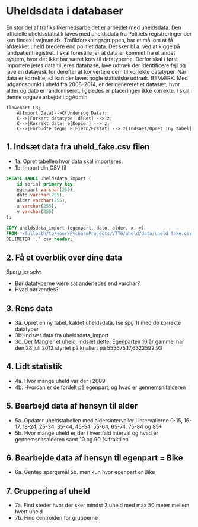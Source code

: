 # Uheldsdata i databaser

En stor del af trafiksikkerhedsarbejdet er arbejdet med uheldsdata. Den officielle uheldsstatistik laves med uheldsdata fra Politiets registreringer der kan findes i vejman.dk.
Trafikforskningsgruppen, har et mål om at få afdækket uheld bredere end politiet data. Det sker bl.a. ved at kigge på landpatientregistret.
I skal forestille jer at data er kommet fra et andet system, hvor der ikke har været krav til datatyperne. Derfor skal i først importere jeres data til jeres database, lave udtræk der identificere fejl og lave en datavask for derefter at konvertere dem til korrekte datatyper. Når data er korrekte, så kan der laves nogle statistiske udtræk.
BEMÆRK: Med udgangspunkt i uheld fra 2008-2014, er der genereret et datasæt, hvor alder og dato er randomiseret, ligeledes er placeringen ikke korrekte.
I skal i denne opgave arbejde i pgAdmin

```mermaid
flowchart LR;
    A[Import Data]-->C{Undersog Data};
    C-->|Forkert datatype| d[Ret] --> z;
    C-->|Korrekt data| e[Kopier] --> z;
    C-->|Forbudte tegn| F[Fjern/Erstat] --> z[Indsaet/Opret iny tabel]
```

## 1. Indsæt data fra uheld_fake.csv filen
- 1a. Opret tabellen hvor data skal importeres:
- 1b. Import din CSV fil

```sql
CREATE TABLE uheldsdata_import (
	id serial primary key,
	egenpart varchar(255),
	dato varchar(255),
	alder varchar(255),
	x varchar(255),
	y varchar(255)
);
```

```sql
COPY uheldsdata_import (egenpart, dato, alder, x, y)
FROM '/fullpath/to/your/PycharmProjects/VTT6/uheld/data/uheld_fake.csv'
DELIMITER ',' csv header;
```

## 2. Få et overblik over dine data
Spørg jer selv:
-  Bør datatyperne være sat anderledes end varchar?
-  Hvad bør ændes?


## 3. Rens data
- 3a. Opret en ny tabel, kaldet uheldsdata, (se spg 1) med de korrekte datatyper
- 3b. Indsæt data fra uheldsdata_import
- 3c. Der Mangler et uheld, indsæt dette: Egenparten 16 år gammel har den 28 juli 2012 styrtet på knallert på 555675.17,6322592.93



## 4. Lidt statistik
- 4a. Hvor mange uheld var der i 2009
- 4b. Hvordan er de fordelt på egenpart, og hvad er gennemsnitalderen



## 5. Bearbejd data af hensyn til alder
- 5a. Opdater uheldstabellen med aldersintervaller i intervallerne 0-15, 16-17, 18-24, 25-34, 35-44, 45-54, 55-64, 65-74, 75-84 og 85+
- 5b. Hvor mange uheld er der i hvertfald interval og hvad er gennemsnitsalderen samt 10 og 90 % fraktilen



## 6. Bearbejde data af hensyn til egenpart = Bike
- 6a. Gentag spørgsmål 5b. men kun hvor egenpart er Bike



## 7. Gruppering af uheld
- 7a. Find steder hvor der sker mindst 3 uheld med max 50 meter mellem hvert uheld
- 7b. Find centroiden for grupperne
